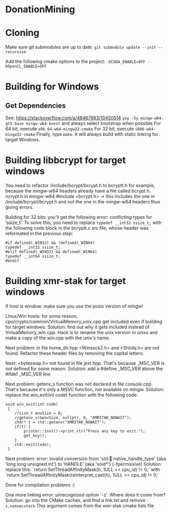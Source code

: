 # DonationMining

# Cloning
Make sure git submodules are up to date:
`git submodule update --init --recursive`

Add the following cmake options to the project:
`-DCUDA_ENABLE=OFF -DOpenCL_ENABLE=OFF`

# Building for Windows
## Get Dependencies
See: https://stackoverflow.com/a/48467983/10450514
`yay -Sy mingw-w64-qt5-base mingw-w64-boost` and always select bootstrap when possible
For 64 bit, execute `x86_64-w64-mingw32-cmake`
For 32 bit, execute `i686-w64-mingw32-cmake`
Finally, type `make`. It will always build with static linking for target Windows.

# Building libbcrypt for target windows
You need to refactor /include/bcrypt/bcrypt.h to bcryptt.h for example, because the mingw-w64 headers
already have a file called bcrypt.h. ncrypt.h in mingw-w64 #include <bcrypt.h> -> this includes the one
in /include/bcrypt/bcrypt.h and not the one in the mingw-w64 headers thus giving errors.

Building for 32 bits: you'll get the following error: conflicting types for ‘ssize_t’. To solve this, you need to replace `typedef __int32 ssize_t;` with the following code block in the bcryptt.c src file, whose header was reformated in the previous step:<br/>
```
#if defined(_WIN32) && !defined(_WIN64)
typedef __int32 ssize_t;
#elif defined(_WIN32) && defined(_WIN64)
typedef __int64 ssize_t;
#endif
```

# Building xmr-stak for target windows
If host is window: make sure you use the posix version of mingw!

Linux/Win hosts: for some reason, cpu/crypto/common/VirtualMemory_unix.cpp get included even if building for target windows.
Solution: find out why it gets included instead of VirtualMemory_win.cpp. Hack is to rename the unix version to unixx and make a copy of the win.cpp with the unix's name.

Next problem: in file home_dir.hpp <Winsock2.h> and <Shlobj.h> are not found. Refactor these header files by removing the capital letters.

Next: <byteswap.h> not found in file jext.hpp. That's because _MSC_VER is not defined for some reason. Solution: add a #define _MSC_VER above the #ifdef _MSC_VER line.

Next problem: getenv_s function was not declared in file console.cpp. That's because it's only a MSVC function, not available on mingw. Solution: replace the win_exit(int code) function with the following code:
```
void win_exit(int code)
 {
 	//size_t envSize = 0;
 	//getenv_s(&envSize, nullptr, 0, "XMRSTAK_NOWAIT");
 	char* t = std::getenv("XMRSTAK_NOWAIT");
 	if(t) {
 		printer::inst()->print_str("Press any key to exit.");
 		get_key();
 	}
 	std::exit(code);
 }
```
 
Next problem: error: invalid conversion from 'std::thread::native_handle_type' {aka ‘long long unsigned int’} to ‘HANDLE’ {aka ‘void*’} [-fpermissive]
Solution: replace this: ´return SetThreadAffinityMask(h, 1ULL << cpu_id) != 0;´ with ´return SetThreadAffinityMask(reinterpret_cast<HANDLE>(h), 1ULL << cpu_id) != 0;´

Done for compilation problems :)

One more linking error: unrecognized option '-z'. Where does it come from?
Solution: go into the CMake caches, and find a link.txt and remove `-z,noexecstack`
This argument comes from the xmr-stak cmake lists file
 
 
 
